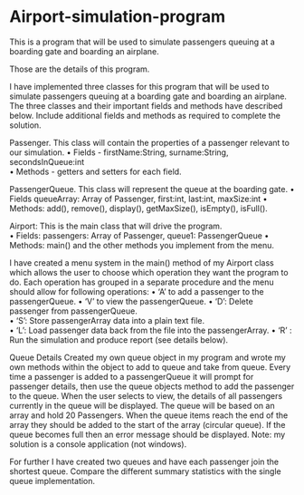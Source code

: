 # Airport-simulation-program
This is a program that will be used to simulate passengers queuing at a boarding gate and boarding an airplane. 

Those are the details of this program.

I have implemented three classes for this program that will be used to simulate passengers queuing at a boarding gate and boarding an airplane. The three classes and their important fields and methods have described below. Include additional fields and methods as required to complete the solution.

Passenger. This class will contain the properties of a passenger relevant to our simulation.
  • Fields - firstName:String, surname:String, secondsInQueue:int  
  • Methods - getters and setters for each field.
  
PassengerQueue. This class will represent the queue at the boarding gate.
  • Fields queueArray: Array of Passenger, first:int, last:int, maxSize:int
  • Methods: add(), remove(), display(), getMaxSize(), isEmpty(),
    isFull().
    
Airport: This is the main class that will drive the program.  
• Fields: passengers: Array of Passenger, queue1: PassengerQueue
• Methods: main() and the other methods you implement from the
  menu.
  
I have created a menu system in the main() method of my Airport class which allows the user to choose which operation they want the program to do. Each operation has grouped in a separate procedure and the menu should allow for following operations:
• ‘A’ to add a passenger to the passengerQueue.
• ‘V’ to view the passengerQueue.
• ‘D’: Delete passenger from passengerQueue.  
• ‘S’: Store passengerArray data into a plain text file.  
• ‘L’: Load passenger data back from the file into the passengerArray.
• ‘R’ : Run the simulation and produce report (see details below).

Queue Details
Created my own queue object in my program and wrote my own methods within the object to add to queue and take from queue. Every time a passenger is added to a passengerQueue it will prompt for passenger details, then use the queue objects method to add the passenger to the queue. When the user selects to view, the details of all passengers currently in the queue will be displayed. The queue will be based on an array and hold 20 Passengers. When the queue items reach the end of the array they should be added to the start of the array (circular queue). If the queue becomes full then an error message should be displayed. Note: my solution is a console application (not windows).


For further I have created two queues and have each passenger join the shortest queue. Compare the different summary statistics with the single queue implementation.
